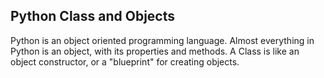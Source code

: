 ## Python Class and Objects
Python is an object oriented programming language. Almost everything in Python is an object, with its properties and methods. A Class is like an object constructor, or a "blueprint" for creating objects.
